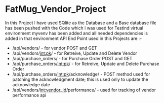 # FatMug_Vendor_Project

In this Project I have used SQlite as the Database and a Base database file has been pushed with the Code which I was used for Testind
virtual environment myvenv has been added and all needed dependencies is added in that environment
API End Point used in this Projects are :-
 -  /api/vendors/ - for vendor POST and GET
 -  /api/vendors/<int:pk>/ - for Retreive, Update and Delete Vendor
 -  /api/purchase_orders/ - for Purchase Order POST and GET
 - /api/purchase_orders/<int:pk>/ - for Retreive, Update and Delete Purchase Order
 - /api/purchase_orders/<int:pk>/acknowledge/ - POST method used for patching the acknowledgment date; this is used only to update the acknowledge date
 - /api/vendors/<int:vendor_id>/performance/ - used for tracking of vendor performance api
